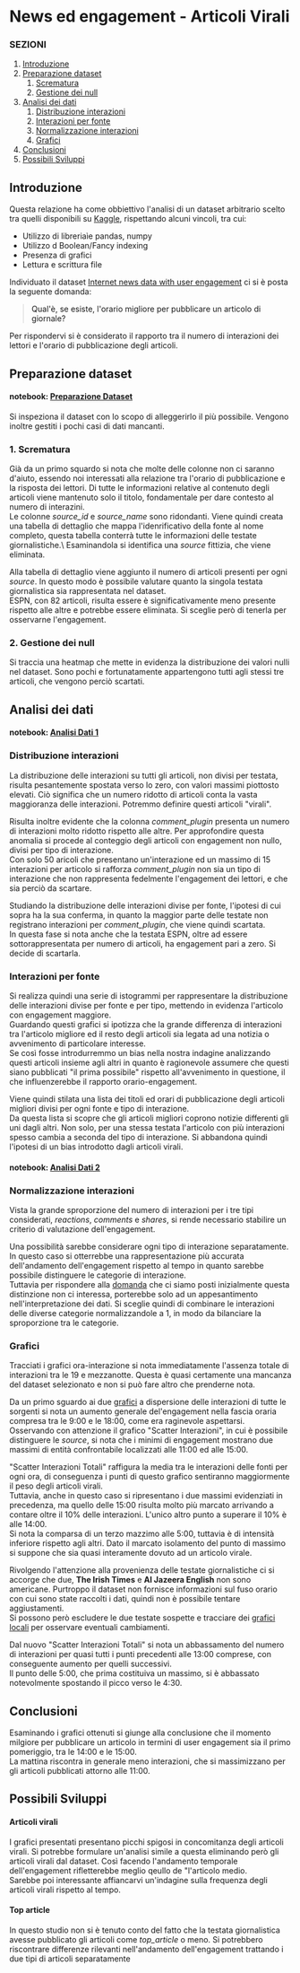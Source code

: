 # News ed engagement - Articoli Virali

### SEZIONI

1. [Introduzione](#introduzione)
2. [Preparazione dataset](#preparazione)
   1. [Scrematura](#preparazione.1)
   2. [Gestione dei null](#preparazione.2)
3. [Analisi dei dati](#analisi)
   1. [Distribuzione interazioni](#analisi.1)
   2. [Interazioni per fonte](#analisi.2)
   3. [Normalizzazione interazioni](#analisi.3)
   4. [Grafici](#analisi.4)
4. [Conclusioni](#conclusioni)
5. [Possibili Sviluppi](#sviluppi)

## <a name="introduzione"/> Introduzione

Questa relazione ha come obbiettivo l'analisi di un dataset arbitrario scelto tra quelli disponibili su [Kaggle](https://www.kaggle.com), rispettando alcuni vincoli, tra cui:

 * Utilizzo di libreriaìe pandas, numpy
 * Utilizzo d Boolean/Fancy indexing
 * Presenza di grafici
 * Lettura e scrittura file
  
Individuato il dataset [Internet news data with user engagement](https://www.kaggle.com/szymonjanowski/internet-articles-data-with-users-engagement) ci si è posta la seguente domanda:

><a name="domanda">Qual'è, se esiste, l'orario migliore per pubblicare un articolo di giornale?

Per rispondervi si è considerato il rapporto tra il numero di interazioni dei lettori e l'orario di pubblicazione degli articoli.

## <a name="preparazione"> Preparazione dataset

#### notebook: [Preparazione Dataset](http://localhost:8888/notebooks/work/Preparazione%20Dataset.ipynb?token=123qwe)

Si inspeziona il dataset con lo scopo di alleggerirlo il più possibile. Vengono inoltre gestiti i pochi casi di dati mancanti.

### <a name="preparazione.1"> 1. Scrematura

Già da un primo squardo si nota che molte delle colonne non ci saranno d'aiuto, essendo noi interessati alla relazione tra l'orario di pubblicazione e la risposta dei lettori. Di tutte le informazioni relative al contenuto degli articoli viene mantenuto solo il titolo, fondamentale per dare contesto al numero di interazini.\
Le colonne *source_id* e *source_name* sono ridondanti. Viene quindi creata una tabella di dettaglio che mappa l'idenrificativo della fonte al nome completo, questa tabella conterrà tutte le informazioni delle testate giornalistiche.\ Esaminandola si identifica una *source* fittizia, che viene eliminata.

Alla tabella di dettaglio viene aggiunto il numero di articoli presenti per ogni *source*. In questo modo è possibile valutare quanto la singola testata giornalistica sia rappresentata nel dataset.\
ESPN, con 82 articoli, risulta essere è significativamente meno presente rispetto alle altre e potrebbe essere eliminata. Si sceglie però di tenerla per osservarne l'engagement.

### <a name="preparazione.2"> 2. Gestione dei null

Si traccia una heatmap che mette in evidenza la distribuzione dei valori nulli nel dataset. Sono pochi e fortunatamente appartengono tutti agli stessi tre articoli, che vengono perciò scartati.

## <a name="analisi"> Analisi dei dati

#### notebook: [Analisi Dati 1](http://localhost:8888/notebooks/work/Analisi%20Dati%201.ipynb?token=123qwe)

### <a name="analisi.1">  Distribuzione interazioni

La distribuzione delle interazioni su tutti gli articoli, non divisi per testata, risulta pesantemente spostata verso lo zero, con valori massimi piottosto elevati. Ciò significa che un numero ridotto di articoli conta la vasta maggioranza delle interazioni. Potremmo definire questi articoli "virali".

Risulta inoltre evidente che la colonna *comment_plugin* presenta un numero di interazioni molto ridotto rispetto alle altre. Per approfondire questa anomalia si procede al conteggio degli articoli con engagement non nullo, divisi per tipo di interazione.\
Con solo 50 aricoli che presentano un'interazione ed un massimo di 15 interazioni per articolo si rafforza *comment_plugin* non sia un tipo di interazione che non rappresenta fedelmente l'engagement dei lettori, e che sia perciò da scartare.

Studiando la distribuzione delle interazioni divise per fonte, l'ipotesi di cui sopra ha la sua conferma, in quanto la maggior parte delle testate non registrano interazioni per *comment_plugin*, che viene quindi scartata.\
In questa fase si nota anche che la testata ESPN, oltre ad essere sottorappresentata per numero di articoli, ha engagement pari a zero. Si decide di scartarla.

### <a name="analisi.2"> Interazioni per fonte

Si realizza quindi una serie di istogrammi per rappresentare la distribuzione delle interazioni divise per fonte e per tipo, mettendo in evidenza l'articolo con engagement maggiore.\
Guardando questi grafici si ipotizza che la grande differenza di interazioni tra l'articolo migliore ed il resto degli articoli sia legata ad una notizia o avvenimento di particolare interesse.\
Se così fosse introdurremmo un bias nella nostra indagine analizzando questi articoli insieme agli altri in quanto è ragionevole assumere che questi siano pubblicati "il prima possibile" rispetto all'avvenimento in questione, il che influenzerebbe il rapporto orario-engagement.
 
Viene quindi stilata una lista dei titoli ed orari di pubblicazione degli articoli migliori divisi per ogni fonte e tipo di interazione.\
Da questa lista si scopre che gli articoli migliori coprono notizie differenti gli uni dagli altri. Non solo, per una stessa testata l'articolo con più interazioni spesso cambia a seconda del tipo di interazione. Si abbandona quindi l'ipotesi di un bias introdotto dagli articoli virali.

#### notebook: [Analisi Dati 2](http://localhost:8888/notebooks/work/Analisi%20Dati%202.ipynb?token=123qwe)

### <a name="analisi.3"> Normalizzazione interazioni


Vista la grande sproporzione del numero di interazioni per i tre tipi considerati, *reactions*, *comments* e *shares*, si rende necessario stabilire un criterio di valutazione dell'engagement.

Una possibilità sarebbe considerare ogni tipo di interazione separatamente. In questo caso si otterrebbe una rappresentazione più accurata dell'andamento dell'engagement rispetto al tempo in quanto sarebbe possibile distinguere le categorie di interazione.\
Tuttavia per rispondere alla [domanda](#domanda) che ci siamo posti inizialmente questa distinzione non ci interessa,  porterebbe solo ad un appesantimento nell'interpretazione dei dati. Si sceglie quindi di combinare le interazioni delle diverse categorie normalizzandole a 1, in modo da bilanciare la sproporzione tra le categorie.

### <a name="analisi.4"> Grafici

Tracciati i grafici ora-interazione si nota immediatamente l'assenza totale di interazioni tra le 19 e mezzanotte. Questa è quasi certamente una mancanza del dataset selezionato e non si può fare altro che prenderne nota.

Da un primo sguardo ai due [grafici](http://localhost:8888/notebooks/work/Analisi%20Dati%202.ipynb?token=123qwe#grafici) a dispersione delle interazioni di tutte le sorgenti si nota un aumento generale del'engagement nella fascia oraria compresa tra le 9:00 e le 18:00, come era raginevole aspettarsi.\
Osservando con attenzione il grafico "Scatter Interazioni", in cui è possibile distinguere le *source*, si nota che i minimi di engagement mostrano due massimi di entità confrontabile localizzati alle 11:00 ed alle 15:00.

"Scatter Interazioni Totali" raffigura la media tra le interazioni delle fonti per ogni ora, di conseguenza i punti di questo grafico sentiranno maggiormente il peso degli articoli virali.\
Tuttavia, anche in questo caso si ripresentano i due massimi evidenziati in precedenza, ma quello delle 15:00 risulta molto più marcato arrivando a contare oltre il 10% delle interazioni. L'unico altro punto a superare il 10% è alle 14:00.\
Si nota la comparsa di un terzo mazzimo alle 5:00, tuttavia è di intensità inferiore rispetto agli altri. Dato il marcato isolamento del punto di massimo si suppone che sia quasi interamente dovuto ad un articolo virale.

Rivolgendo l'attenzione alla provenienza delle testate giornalistiche ci si accorge che due, **The Irish Times** e **Al Jazeera English** non sono americane. Purtroppo il dataset non fornisce informazioni sul fuso orario con cui sono state raccolti i dati, quindi non è possibile tentare aggiustamenti.\
Si possono però escludere le due testate sospette e tracciare dei [grafici locali](http://localhost:8888/notebooks/work/Analisi%20Dati%202.ipynb?token=123qwe#grafici_locali) per osservare eventuali cambiamenti.

Dal nuovo "Scatter Interazioni Totali" si nota un abbassamento del numero di interazioni per quasi tutti i punti precedenti alle 13:00 comprese, con conseguente aumento per quelli successivi.\
Il punto delle 5:00, che prima costituiva un massimo, si è abbassato notevolmente spostando il picco verso le 4:30.

## <a name="conclusioni"> Conclusioni

Esaminando i grafici ottenuti si giunge alla conclusione che il momento milgiore per pubblicare un articolo in termini di user engagement sia il primo pomeriggio, tra le 14:00 e le 15:00.\
La mattina riscontra in generale meno interazioni, che si massimizzano per gli articoli pubblicati attorno alle 11:00.


## <a name="sviluppi"> Possibili Sviluppi

#### Articoli virali
I grafici presentati presentano picchi spigosi in concomitanza degli articoli virali. Si potrebbe formulare un'analisi simile a questa eliminando però gli articoli virali dal dataset. Così facendo l'andamento temporale dell'engagement rifletterebbe meglio qeullo de "l'articolo medio.\
Sarebbe poi interessante affiancarvi un'indagine sulla frequenza degli articoli virali rispetto al tempo.

#### Top article
In questo studio non si è tenuto conto del fatto che la testata giornalistica avesse pubblicato gli articoli come *top_article* o meno. Si potrebbero riscontrare differenze rilevanti nell'andamento dell'engagement trattando i due tipi di articoli separatamente